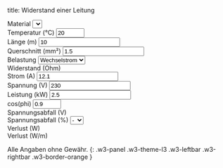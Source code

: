title: Widerstand einer Leitung

<div class="w3-row-padding" style="padding-left: 0px;">
  <div class="w3-quarter">
    <label for="material">Material</label>
    <select class="w3-select w3-border w3-theme-l1" name="materials" id="materials" onChange="calcWireResistance();"></select>
  </div>
  <div class="w3-quarter">
    <label for="temperature">Temperatur (°C)</label>
    <input class="w3-input w3-border w3-hover-theme w3-theme-l1" name="temperature" id="temperature" type="number" min="0" max="100" value="20" onChange="calcWireResistance();">
  </div>
  <div class="w3-quarter">
    <label for="wire-length">Länge (m)</label>
    <input class="w3-input w3-border w3-hover-theme w3-theme-l1" name="wire-length" id="wire-length" type="number" min="0.01" value="10" onChange="calcWireResistance();">
  </div>
  <div class="w3-quarter">
    <label for="cross-section">Querschnitt (mm²)</label>
    <input class="w3-input w3-border w3-hover-theme w3-theme-l1" name="cross-section" id="cross-section" type="number" min="0.1" value="1.5" onChange="calcWireResistance();">
  </div>
</div>

<div class="w3-row-padding" style="padding-left: 0px;">
  <div class="w3-quarter">
    <label for="wire-load">Belastung</label>
    <select class="w3-select w3-border w3-theme-l1" name="wire-load" id="wire-load" onChange="changeLoad();">
      <option value="1">Einzelleiter</option>
      <option value="2">Gleichstrom</option>
      <option value="2" selected>Wechselstrom</option>
      <option value="1.732">Drehstrom</option>
    </select>
  </div>
  <div class="w3-quarter">
    <label for="wire-resist">Widerstand (Ohm)</label>
    <pre style="margin-top: 0px !important; margin-bottom: 0px !important;"><code id="wire-resist" name="wire-resist"></code></pre>
  </div>
</div>

<div class="w3-row-padding" style="padding-left: 0px;">
  <div class="w3-quarter">
    <label for="current">Strom (A)</label>
    <input class="w3-input w3-border w3-hover-theme w3-theme-l1" name="current" id="current" type="number" min="0" value="12.1" onChange="calcPower();">
  </div>
  <div class="w3-quarter">
    <label for="voltage">Spannung (V)</label>
    <input class="w3-input w3-border w3-hover-theme w3-theme-l1" name="voltage" id="voltage" type="number" min="0" value="230" onChange="calcPower();">
  </div>
  <div class="w3-quarter">
    <label for="power">Leistung (kW)</label>
    <input class="w3-input w3-border w3-hover-theme w3-theme-l1" name="power" id="power" type="number" min="0" value="2.5" onChange="calcCurrent();">
  </div>
  <div class="w3-quarter" id="cosphi-input">
    <label for="cosphi">cos(phi)</label>
    <input class="w3-input w3-border w3-hover-theme w3-theme-l1" name="cosphi" id="cosphi" type="number" min="0.8" max="1" value="0.9" onChange="calcCurrent();">
  </div>
</div>

<div class="w3-row-padding" style="padding-left: 0px;">
  <div class="w3-quarter">
    <label for="wire-voltage-drop">Spannungsabfall (V)</label>
    <pre style="margin-top: 0px !important; margin-bottom: 0px !important;"><code id="wire-voltage-drop" name="wire-voltage-drop"></code></pre>
  </div>
  <div class="w3-quarter">
    <label for="wire-vpercent-drop">Spannungsabfall (%)</label>
    <select class="w3-select w3-border w3-theme-l1" name="wire-vpercent-drop" id="wire-vpercent-drop" onclick="calculateCrossSection();">
      <option value="0" disabled selected>-</option>
      <option value="1">1</option>
      <option value="2">2</option>
      <option value="3">3</option>
    </select>
  </div>
  <div class="w3-quarter">
    <label for="wire-losses">Verlust (W)</label>
    <pre style="margin-top: 0px !important; margin-bottom: 0px !important;"><code id="wire-losses" name="wire-losses"></code></pre>
  </div>
  <div class="w3-quarter">
    <label for="wire-losses-perm">Verlust (W/m)</label>
    <pre style="margin-top: 0px !important; margin-bottom: 0px !important;"><code id="wire-losses-perm" name="wire-losses-perm"></code></pre>
  </div>
</div>

Alle Angaben ohne Gewähr.
{: .w3-panel .w3-theme-l3 .w3-leftbar .w3-rightbar .w3-border-orange }

<script>
var materials = [
  {"name": "Kupfer", "roh20": "0.0178", "alpha": "3.9"},
  {"name": "Aluminium", "roh20": "0.0287", "alpha": "3.8"},
  {"name": "Eisen", "roh20": "0.10", "alpha": "6.1"},
  {"name": "Gold", "roh20": "0.022", "alpha": "3.9"}
];
var wireResistance = 1;
var roh = 1.0/56.0;

var ei_materials = document.getElementById('materials');
var ei_temperature = document.getElementById('temperature');
var ei_wire_length = document.getElementById('wire-length');
var eio_cross_section = document.getElementById('cross-section');
var ei_wire_count = document.getElementById('wire-load');
var eo_wire_resist = document.getElementById('wire-resist');
var eio_current = document.getElementById('current');
var ei_voltage = document.getElementById('voltage');
var eio_power = document.getElementById('power');
var e_cosphi_input = document.getElementById('cosphi-input');
var ei_cosphi = document.getElementById('cosphi');
var eo_wire_voltage_drop = document.getElementById('wire-voltage-drop');
var eio_vpercent_drop = document.getElementById('wire-vpercent-drop');
var eo_wire_losses = document.getElementById('wire-losses');
var eo_wire_losses_perm = document.getElementById('wire-losses-perm');

function assignMaterials() {
  let dropdown = ei_materials;
  let option;
  for (let i = 0; i < materials.length; i++) {
    option = document.createElement('option');
    option.text = materials[i].name;
    dropdown.add(option);
  }
  dropdown.selectedIndex = 0;
}

function getHash() {
  if (window.location.hash && window.location.hash.startsWith('#wire=')) {
    let values = window.location.hash.substr(6).split("/");
    ei_materials.selectedIndex = values[0];
    ei_temperature.value = values[1];
    ei_wire_length.value = values[2];
    eio_cross_section.value = values[3];
    ei_wire_count.selectedIndex = values[4];
    updateCosPhi();
    eio_current.value = values[5];
    ei_voltage.value = values[6];
    eio_power.value = values[7];
    ei_cosphi.value = values[8];
  }
}

function calcWireResistance() {
  let materialIndex = ei_materials.selectedIndex;
  let temperature = parseFloat(ei_temperature.value);
  let wire_length = parseFloat(ei_wire_length.value);
  let cross_section = parseFloat(eio_cross_section.value);
  let wire_count = parseFloat(ei_wire_count.value);
  let roh20 = materials[materialIndex].roh20;
  let alpha = materials[materialIndex].alpha;
  roh = roh20 * (1 + (alpha * (temperature - 20.0) / 1000.0));
  wireResistance = wire_count * roh * wire_length / cross_section;
  eo_wire_resist.textContent = wireResistance.toLocaleString(navigator.language, {maximumFractionDigits: 3});
  calcLosses();
}

function calcLosses() {
  let voltage = parseFloat(ei_voltage.value);
  let current = parseFloat(eio_current.value);
  let wire_length = parseFloat(ei_wire_length.value);
  let wire_vpercent_drop = eio_vpercent_drop
  let cosphi = parseFloat(ei_cosphi.value);
  
  let voltage_drop = wireResistance * current * cosphi;
  eo_wire_voltage_drop.textContent = 
    voltage_drop.toLocaleString(navigator.language, {maximumFractionDigits: 1});
  
  eio_vpercent_drop.options[0].text = 
    (voltage_drop / voltage * 100).toLocaleString(navigator.language, {maximumFractionDigits: 2});
  eio_vpercent_drop.selectedIndex = 0;
  
  eo_wire_losses.textContent = 
    (wireResistance * current * current).toLocaleString(navigator.language, {maximumFractionDigits: 0});

  eo_wire_losses_perm.textContent = 
    (wireResistance * current * current / wire_length).toLocaleString(navigator.language, {maximumFractionDigits: 0});
  
  setHash();
}

function calculateCrossSection() {
  let wire_length = parseFloat(ei_wire_length.value);
  let wire_count = parseFloat(ei_wire_count.value);
  let voltage = parseFloat(ei_voltage.value);
  let current = parseFloat(eio_current.value);
  let vpercent_drop = parseFloat(eio_vpercent_drop.value);
  if (vpercent_drop > 0) {
    eio_cross_section.value =
      (wire_count * wire_length * current * roh / vpercent_drop * 100 / voltage).toLocaleString(navigator.language, {maximumFractionDigits: 1});
  }
  calcWireResistance();
}

function updateCosPhi() {
  if (ei_wire_count.selectedIndex <= 1) { // DC
    e_cosphi_input.className += " w3-hide";
  }
  else { //AC
    e_cosphi_input.className = e_cosphi_input.className.replace(" w3-hide", "");
  }
}

function changeLoad() {
  let wire_load = ei_wire_count.selectedIndex;
  if (wire_load <= 1) { // DC
    voltage.value = 48;
    ei_cosphi.value = 1;
    ei_cosphi.disabled = true;
  }
  else if (wire_load == 2) { //AC
    voltage.value = 230;
    ei_cosphi.value = (0.9).toLocaleString(navigator.language, {maximumFractionDigits: 2});
    ei_cosphi.disabled = false;
  }
  else if (wire_load == 3) { //ThreePhase
    voltage.value = 400;
    ei_cosphi.value = (0.9).toLocaleString(navigator.language, {maximumFractionDigits: 2});
    ei_cosphi.disabled = false;
  }
  updateCosPhi();
  calcCurrent();
  calcWireResistance();
}

function calcCurrent() {
  let wire_load = ei_wire_count.selectedIndex;
  let voltage = parseFloat(ei_voltage.value);
  let cosphi = parseFloat(ei_cosphi.value);
  let power = parseFloat(eio_power.value);
  let current;
  
  if (wire_load <= 1) { // DC
    current = power * 1000.0 / voltage;
  }
  else if (wire_load == 2) { //AC
    current = power * 1000.0 / voltage / cosphi;
  }
  else if (wire_load == 3) { //ThreePhase
    current = power * 1000.0 / voltage / Math.sqrt(3) / cosphi;
  }
  eio_current.value = current.toLocaleString(navigator.language, {maximumFractionDigits: 2});
  calcLosses();
}

function calcPower() {
  let wire_load = ei_wire_count.selectedIndex;
  let voltage = parseFloat(ei_voltage.value);
  let current = parseFloat(eio_current.value);
  let cosphi = parseFloat(ei_cosphi.value);
  let power;
  
  if (wire_load <= 1) { // DC
    power = voltage * current / 1000.0;
  }
  else if (wire_load == 2) { //AC
    power = voltage * current * cosphi / 1000.0;
  }
  else if (wire_load == 3) { //ThreePhase
    power = voltage * Math.sqrt(3) * current * cosphi / 1000.0;
  }
  eio_power.value = power.toLocaleString(navigator.language, {maximumFractionDigits: 2});
  calcLosses();
}

function setHash() {
  window.location.hash = '#wire=' + ei_materials.selectedIndex 
    + '/'+ ei_temperature.value
    + '/'+ ei_wire_length.value
    + '/'+ eio_cross_section.value
    + '/'+ ei_wire_count.selectedIndex
    + '/'+ eio_current.value
    + '/'+ ei_voltage.value
    + '/'+ eio_power.value
    + '/'+ ei_cosphi.value;
}

assignMaterials();
getHash();
calcWireResistance();

</script>